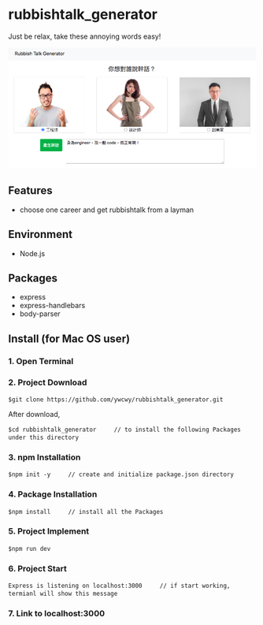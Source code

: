 # rubbishtalk_generator

Just be relax, take these annoying words easy!

![Image](https://raw.githubusercontent.com/ywcwy/rubbishtalk_generator/master/rubbishtalk.png)

## Features
* choose one career and get rubbishtalk from a layman

## Environment
* Node.js

## Packages
* express
* express-handlebars
* body-parser

## Install (for Mac OS user)
### 1. Open Terminal

### 2. Project Download
```
$git clone https://github.com/ywcwy/rubbishtalk_generator.git
```
After download, 
```
$cd rubbishtalk_generator     // to install the following Packages under this directory
```
### 3. npm Installation
```
$npm init -y     // create and initialize package.json directory
```
### 4. Package Installation
```
$npm install     // install all the Packages
```

### 5. Project Implement
```
$npm run dev   
```
### 6. Project Start 
```
Express is listening on localhost:3000     // if start working, termianl will show this message
```
### 7. Link to localhost:3000

